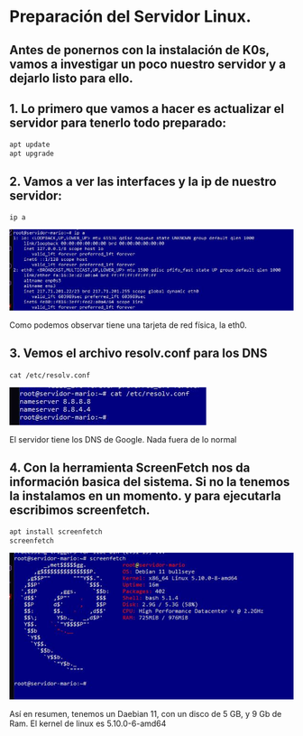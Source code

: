 # Preparación del Servidor Linux.
## Antes de ponernos con la instalación de K0s, vamos a investigar un poco nuestro servidor y a dejarlo listo para ello. 

## 1. Lo primero que vamos a hacer es actualizar el servidor para tenerlo todo preparado:

```
apt update
apt upgrade
```


## 2. Vamos a ver las interfaces y la ip de nuestro servidor:
```
ip a
```

![p1](https://github.com/mloparj10/Proyecto-k0s/blob/main/images/preparacion/p1.JPG)

Como podemos observar tiene una tarjeta de red física, la eth0.


## 3. Vemos el archivo resolv.conf para los DNS
```
cat /etc/resolv.conf
```

![p2](https://github.com/mloparj10/Proyecto-k0s/blob/main/images/preparacion/p2.JPG)

El servidor tiene los DNS de Google. Nada fuera de lo normal


## 4. Con la herramienta ScreenFetch nos da información basica del sistema. Si no la tenemos la instalamos en un momento. y para ejecutarla escribimos screenfetch.
```
apt install screenfetch
screenfetch
```

![p3](https://github.com/mloparj10/Proyecto-k0s/blob/main/images/preparacion/p4.JPG)

Así en resumen, tenemos un Daebian 11, con un disco de 5 GB, y 9 Gb de Ram. El kernel de linux es 5.10.0-6-amd64

